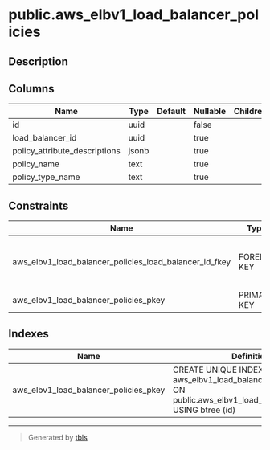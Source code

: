 # public.aws_elbv1_load_balancer_policies

## Description

## Columns

| Name | Type | Default | Nullable | Children | Parents | Comment |
| ---- | ---- | ------- | -------- | -------- | ------- | ------- |
| id | uuid |  | false |  |  |  |
| load_balancer_id | uuid |  | true |  | [public.aws_elbv1_load_balancers](public.aws_elbv1_load_balancers.md) |  |
| policy_attribute_descriptions | jsonb |  | true |  |  |  |
| policy_name | text |  | true |  |  |  |
| policy_type_name | text |  | true |  |  |  |

## Constraints

| Name | Type | Definition |
| ---- | ---- | ---------- |
| aws_elbv1_load_balancer_policies_load_balancer_id_fkey | FOREIGN KEY | FOREIGN KEY (load_balancer_id) REFERENCES aws_elbv1_load_balancers(id) ON DELETE CASCADE |
| aws_elbv1_load_balancer_policies_pkey | PRIMARY KEY | PRIMARY KEY (id) |

## Indexes

| Name | Definition |
| ---- | ---------- |
| aws_elbv1_load_balancer_policies_pkey | CREATE UNIQUE INDEX aws_elbv1_load_balancer_policies_pkey ON public.aws_elbv1_load_balancer_policies USING btree (id) |

---

> Generated by [tbls](https://github.com/k1LoW/tbls)
